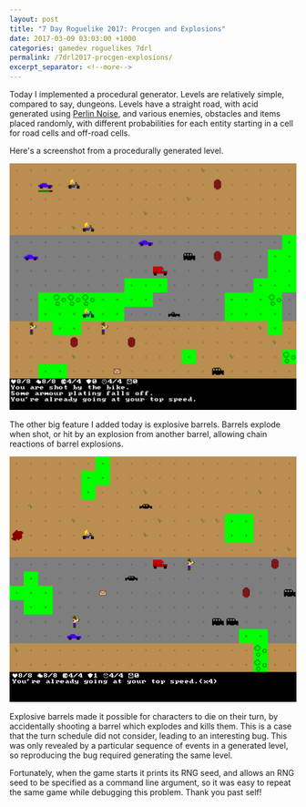 ```yaml
---
layout: post
title: "7 Day Roguelike 2017: Procgen and Explosions"
date: 2017-03-09 03:03:00 +1000
categories: gamedev roguelikes 7drl
permalink: /7drl2017-procgen-explosions/
excerpt_separator: <!--more-->
---
```


Today I implemented a procedural generator. Levels are relatively simple,
compared to say, dungeons. Levels have a straight road, with acid generated
using [Perlin Noise](https://en.wikipedia.org/wiki/Perlin_noise), and various
enemies, obstacles and items placed randomly, with different probabilities for
each entity starting in a cell for road cells and off-road cells.

Here's a screenshot from a procedurally generated level.

![screenshot](/images/7drl2017-procgen-explosions/screenshot.png)
<!--more-->

The other big feature I added today is explosive barrels. Barrels explode when
shot, or hit by an explosion from another barrel, allowing chain reactions of
barrel explosions.

![explosion](/images/7drl2017-procgen-explosions/explosion.gif)

Explosive barrels made it possible for characters to die on their turn, by
accidentally shooting a barrel which explodes and kills them. This is a case
that the turn schedule did not consider, leading to an interesting bug. This was
only revealed by a particular sequence of events in a generated level, so
reproducing the bug required generating the same level.

Fortunately, when the
game starts it prints its RNG seed, and allows an RNG seed to be specified as a
command line argument, so it was easy to repeat the same game while debugging
this problem. Thank you past self!
